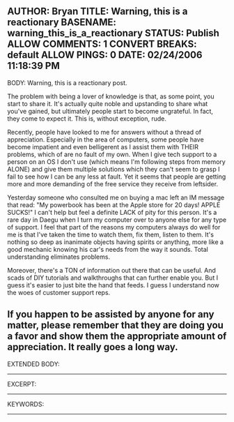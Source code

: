 AUTHOR: Bryan
TITLE: Warning, this is a reactionary
BASENAME: warning_this_is_a_reactionary
STATUS: Publish
ALLOW COMMENTS: 1
CONVERT BREAKS: __default__
ALLOW PINGS: 0
DATE: 02/24/2006 11:18:39 PM
-----
BODY:
Warning, this is a reactionary post.

The problem with being a lover of knowledge is that, as some point, you start to share it. It's actually quite noble and upstanding to share what you've gained, but ultimately people start to become ungrateful. In fact, they come to expect it. This is, without exception, rude.

Recently, people have looked to me for answers without a thread of appreciation. Especially in the area of computers, some people have become impatient and even belligerent as I assist them with THEIR problems, which of are no fault of my own. When I give tech support to a person on an OS I don't use (which means I'm following steps from memory ALONE) and give them multiple solutions which they can't seem to grasp I fail to see how I can be any less at fault. Yet it seems that people are getting more and more demanding of the free service they receive from leftsider.

Yesterday someone who consulted me on buying a mac left an IM message that read: "My powerbook has been at the Apple store for 20 days! APPLE SUCKS!" I can't help but feel a definite LACK of pity for this person. It's a rare day in Daegu when I turn my computer over to anyone else for any type of support. I feel that part of the reasons my computers always do well for me is that I've taken the time to watch them, fix them, listen to them. It's nothing so deep as inanimate objects having spirits or anything, more like a good mechanic knowing his car's needs from the way it sounds. Total understanding eliminates problems.

Moreover, there's a TON of information out there that can be useful. And scads of DIY tutorials and walkthroughs that can further enable you. But I guess it's easier to just bite the hand that feeds. I guess I understand now the woes of customer support reps.

If you happen to be assisted by anyone for any matter, please remember that they are doing you a favor and show them the appropriate amount of appreciation. It really goes a long way.
-----
EXTENDED BODY:

-----
EXCERPT:

-----
KEYWORDS:

-----


